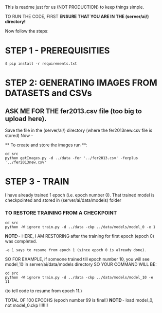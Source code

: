 This is readme just for us (NOT PRODUCTION) to keep things simple.

TO RUN THE CODE, FIRST **ENSURE THAT YOU ARE IN THE (server/ai/) directory!**

Now follow the steps:

# STEP 1 - PREREQUISITIES
```$ pip install -r requirements.txt```

# STEP 2: GENERATING IMAGES FROM DATASETS and CSVs

## ASK ME FOR THE fer2013.csv file (too big to upload here).
Save the file in the (server/ai/) directory (where the fer2013new.csv file is stored)
Now - 

** To create and store the images run **:
```
cd src
python getImages.py -d ../data -fer '../fer2013.csv' -ferplus '../fer2013new.csv'
``` 

# STEP 3 - TRAIN

I have already trained 1 epoch (i.e. epoch number 0). That trained model is checkpointed and stored in (server/ai/data/models) folder

### **TO RESTORE TRAINING FROM A CHECKPOINT**
```
cd src
python -W ignore train.py -d ../data -ckp ../data/models/model_0 -e 1
```
**NOTE:-** 
HERE, I AM RESTORING after the training for first epoch (epoch 0) was completed.
```HENCE -ckp ../data/models/model_0
-e 1 says to resume from epoch 1 (since epoch 0 is already done).
```

SO FOR EXAMPLE, if someone trained till epoch number 10, you will see model_10 in server/ai/data/models directory
SO YOUR COMMAND WILL BE:
```
cd src
python -W ignore train.py -d ../data -ckp ../data/models/model_10 -e 11
```
(to tell code to resume from epoch 11.)

TOTAL OF 100 EPOCHS (epoch number 99 is final!)
**NOTE:-** load model_0, not model_0.ckp !!!!!!!

